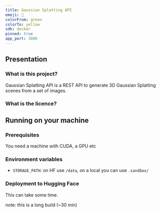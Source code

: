 ```yaml
---
title: Gaussian Splatting API
emoji: 🎨
colorFrom: green
colorTo: yellow
sdk: docker
pinned: true
app_port: 3000
---
```


## Presentation

### What is this project?

Gaussian Splatting API is a REST API to generate 3D Gaussian Splatting scenes from a set of images.

### What is the licence?

## Running on your machine

### Prerequisites

You need a machine with CUDA, a GPU etc

### Environment variables

- `STORAGE_PATH`: on HF use `/data`, on a local you can use `.sandbox/`

### Deployment to Hugging Face

This can take some time.

note: this is a long build (~30 min)

